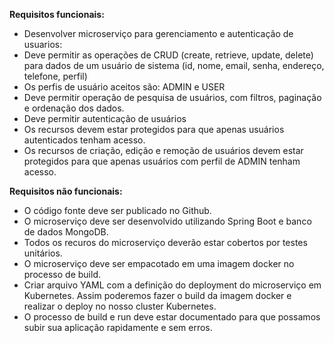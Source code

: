 **Requisitos funcionais:** 

- Desenvolver microserviço para     gerenciamento e autenticação de usuarios: 
- Deve permitir as operações de     CRUD (create, retrieve, update, delete) para dados de um usuário de     sistema (id, nome, email, senha, endereço, telefone, perfil) 
- Os perfis de usuário aceitos     são: ADMIN e USER 
- Deve permitir operação de     pesquisa de usuários, com filtros, paginação e ordenação dos dados. 
- Deve permitir autenticação de     usuários 
- Os recursos devem estar     protegidos para que apenas usuários autenticados tenham acesso. 
- Os recursos de criação, edição e     remoção de usuários devem estar protegidos para que apenas usuários com     perfil de ADMIN tenham acesso.
 

**Requisitos não funcionais:** 

- O código fonte deve ser     publicado no Github. 
- O microserviço deve ser     desenvolvido utilizando Spring Boot e banco de dados MongoDB. 
- Todos os recuros do microserviço     deverão estar cobertos por testes unitários. 
- O microserviço deve ser     empacotado em uma imagem docker no processo de build. 
- Criar arquivo YAML com a     definição do deployment do microserviço em Kubernetes. Assim poderemos     fazer o build da imagem docker e realizar o deploy no nosso cluster     Kubernetes. 
- O processo de build e run deve     estar documentado para que possamos subir sua aplicação rapidamente e sem     erros. 
